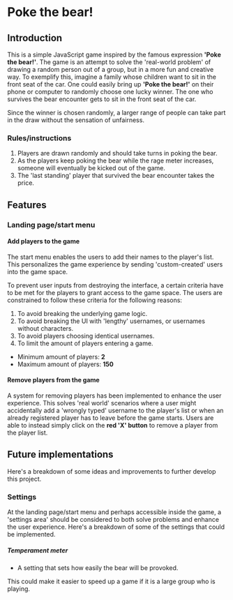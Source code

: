 # Poke the bear!

## Introduction

This is a simple JavaScript game inspired by the famous expression **'Poke the bear!'**. The game is an attempt to solve the 'real-world problem' of drawing a random person out of a group, but in a more fun and creative way. To exemplify this, imagine a family whose children want to sit in the front seat of the car. One could easily bring up **'Poke the bear!'** on their phone or computer to randomly choose one lucky winner. The one who survives the bear encounter gets to sit in the front seat of the car. 

Since the winner is chosen randomly, a larger range of people can take part in the draw without the sensation of unfairness. 

### Rules/instructions

1. Players are drawn randomly and should take turns in poking the bear. 
2. As the players keep poking the bear while the rage meter increases, someone will eventually be kicked out of the game. 
3. The 'last standing' player that survived the bear encounter takes the price.

## Features

### **Landing page/start menu**

#### Add players to the game

The start menu enables the users to add their names to the player's list. This personalizes the game experience by sending 'custom-created' users into the game space. 

To prevent user inputs from destroying the interface, a certain criteria have to be met for the players to grant access to the game space. The users are constrained to follow these criteria for the following reasons:
1. To avoid breaking the underlying game logic.
2. To avoid breaking the UI with 'lengthy' usernames, or usernames without characters.
3. To avoid players choosing identical usernames.
4. To limit the amount of players entering a game.

- Minimum amount of players: **2**
- Maximum amount of players: **150**

#### Remove players from the game

A system for removing players has been implemented to enhance the user experience. This solves 'real world' scenarios where a user might accidentally add a 'wrongly typed' username to the player's list or when an already registered player has to leave before the game starts. Users are able to instead simply click on the **red 'X' button** to remove a player from the player list.

## Future implementations

Here's a breakdown of some ideas and improvements to further develop this project.

### **Settings**

At the landing page/start menu and perhaps accessible inside the game, a 'settings area' should be considered to both solve problems and enhance the user experience. Here's a breakdown of some of the settings that could be implemented. 

##### **Temperament meter** 

- A setting that sets how easily the bear will be provoked.

This could make it easier to speed up a game if it is a large group who is playing.


